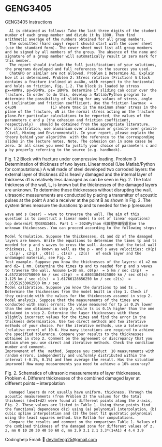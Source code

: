 # GENG3405
GENG3405
Instructions

      A1 is obtained as follows: Take the last three digits of the student number of each group member and divide it by 1000. Then find arithmetic average of the numbers obtained for all group members.
      The submitted (hard copy) report should start with the cover sheet (use the standard form). The cover sheet must list all group members and be signed by all members of the group. The absence of the name and signature of a group member will automatically result in zero mark for this member.
      The report should include the full justifications of your solutions, the programs developed and full references to the sources you used.
      ChatGPD or similar are not allowed. Problem 1 Determine A1. Explain how it is determined. Problem 2: Stress rotation (Friction) A block contains a fracture inclined at a=40o, with respect to the horizontal and holds on friction, Fig. 1.2. The block is loaded by stress px=40MPa, py=50MPa, pz= 18MPa. Determine if sliding can occur over the fracture. In order to do this, develop a Matlab/Python program to determine the possibility of sliding for any values of stress, angle of inclination and friction coefficient. Use the friction lawτmax  = c+μσN                (1) where tmax is the maximum shear stress in the plane of the fracture, σN is the normal stress acting on the fracture plane.For particular calculations to be reported, the values of the parameters c and μ (the cohesion and friction coefficient, respectively)   should be obtained from the appropriate literature. For illustration, use aluminium over aluminium or granite over granite  (Civil, Mining and Environmental). In your report, please explain the  theory behind your algorithm  with the reference to the corresponding slides in the lecture notes. Note. The cohesion can in some cases be zero. In all cases you need to justify your choice of parameters c and μ by properly referring to the source (e.g. handbook).

Fig. 1.2 Block with fracture under compressive loading. Problem 3 Determination of thickness of two layers. Linear model (Use Matlab/Python for computations.) A wall made of steel developed two corroded layers: the external layer of thickness d2  is heavily damaged and the internal layer of thickness d1  is relatively less damaged as can be seen in Fig. 2. The total thickness of the wall, L, is known but the thicknesses of the damaged layers are unknown. To determine these thicknesses without disrupting the wall, ultrasonic measurements are conducted by placing a transmitter of acoustic pulses at the point A and a receiver at the point B as shown in Fig. 2. The system times measure the durations tp and ts needed for the p (pressure)

    wave and s (sear) - wave to traverse the wall. The aim of this question is to construct a linear model (a set of linear equations) top determi代 写GENG3405. Part 1 – 2024Python 代做程序编程语言ne the unknown thicknesses. You can proceed according to the following steps:

    Model formulation. Suppose the thicknesses, d1 and d2 of the damaged layers are known. Write the equations to determine the times tp and ts needed for p and s waves to cross the wall. Assume that the total wall thickness, L, is known as well as the p - and s wave velocities: c0(p) , c1(p) , c2(p) , c0(s) , c1(s) , c2(s)   of each layer and the undamaged material, see Fig. 2.
    Test example. Suppose you know the thicknesses of the layers: d1 =2 mm and d2= 1 mm. Determine the times tp and ts needed for p and s waves to traverse the wall. Assume L=10 mm, c0(p)  = 5 km / sec c1(p)  = 4.45721093750000 km / sec c2(p)  = 4.68033845625000 km / sec c0(s)  = 3.125 km / sec c1(s)  = 1.61766128656250 km / sec c2(s)  = 2.05351933062500 km / sec
    Model calibration. Suppose you know the durations tp and ts . Determine the thicknesses from the model built in step 1. Check if they coincide with the values for the thicknesses assumed in step 2.
    Model analysis. Suppose that the measurements of the times are conducted with small errors: the value measured for tp is 0.2% lower than the one obtained in step 2, while ts is 0.1% higher than the one obtained in step 2. Determine the layer thicknesses with these slightly incorrect values for the times and find the error in the thickness determination. Use two direct methods and two iterative methods of your choice. For the iterative methods, use a tolerance (relative error) of 10-6. How many iterations are required to achieve the specified tolerance. Compare your results to the thicknesses obtained in step 2. Comment on the agreement or discrepancy that you obtain when you use direct and iterative methods. Check the condition number and comment.
    Improvement of the  method. Suppose you conduct  10 measurements with random errors, independently and uniformly distributed within the interval (-0.1%, 0.1%) and then average the result. Has the situation improved? How many measurements you need to achieve a 10% accuracy?

Fig. 2. Schematics of ultrasonic measurements of layer thicknesses. Problem 4. Different thicknesses of the combined damaged layer at different points – interpolation

      Damaged layers do not usually have uniform. thickness. Through the acoustic measurements (from Problem 3) the values for the total thickness (d=d1+d2) were found at different points along the z-axis, Fig. 2. These values are listed in Table 1. Using these points find the functional dependence d(z) using (a) polynomial interpolation, (b) cubic spline interpolation and (3) the best fit quadratic polynomial using the least squares method. Use Matlab for computations.
      Compare the results and comment on the comparison Table 1. Values of the combined thickness of the damaged zone for different values of z. z, mm 0 10 20 30 40 50 60 d, mm 2.9 3.1 2.1 3.3*(1+A1) 4 4.4 3.9

Codinghelp Email:  📧 devlinfeng25@gmail.com

